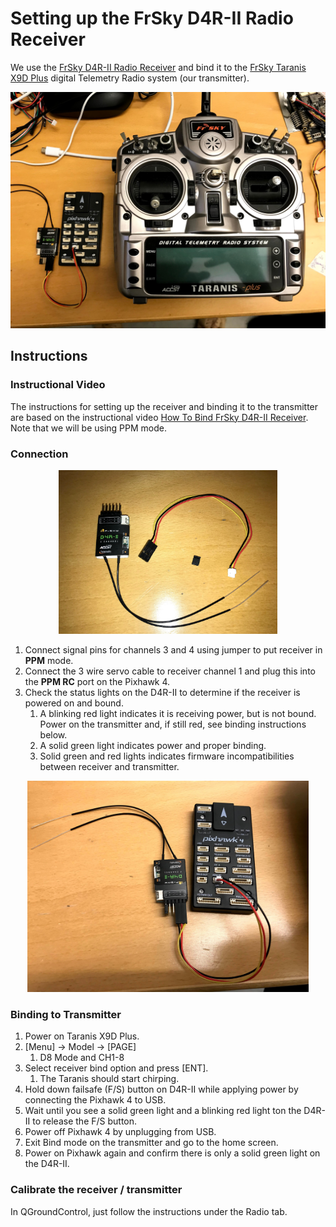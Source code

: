 # Setting up the FrSky D4R-II Radio Receiver

We use the [FrSky D4R-II Radio Receiver](https://www.frsky-rc.com/product/d4r-ii/)
and bind it to the [FrSky Taranis X9D Plus](https://www.frsky-rc.com/product/taranis-x9d-plus-2/)
digital Telemetry Radio system (our transmitter).

<p align="center">
<kbd>
  <img src="../../img/setup/radio_all_components.jpg" width=600>
</kbd>
</p>

## Instructions

### Instructional Video

The instructions for setting up the receiver and binding it to the transmitter
are based on the instructional video [How To Bind FrSky D4R-II Receiver](https://www.youtube.com/watch?v=ngzWn0WlxLE).
Note that we will be using PPM mode.


### Connection

<p align="center">
<kbd>
  <img src="../../img/setup/radio_d4R-II_components.jpg" width=350>
</kbd>
</p>

 1. Connect signal pins for channels 3 and 4 using jumper to put receiver in **PPM** mode.
 2. Connect the 3 wire servo cable to receiver channel 1 and plug this into the **PPM RC** port on the Pixhawk 4.
 3. Check the status lights on the D4R-II to determine if the receiver is powered on and bound.
    1. A blinking red light indicates it is receiving power, but is not bound. Power on the transmitter and, if still red, see binding instructions below.
    2. A solid green light indicates power and proper binding.
    3. Solid green and red lights indicates firmware incompatibilities between receiver and transmitter.

<p align="center">
<kbd>
  <img src="../../img/setup/radio_d4R-II_connected.jpg" width=450>
</kbd>
</p>

### Binding to Transmitter

 1. Power on Taranis X9D Plus.
 2. [Menu] -> Model -> [PAGE]
    1. D8 Mode and CH1-8
 3. Select receiver bind option and press [ENT].
    1. The Taranis should start chirping.
 4. Hold down failsafe (F/S) button on D4R-II while applying power by connecting the Pixhawk 4 to USB.
 5. Wait until you see a solid green light and a blinking red light ton the D4R-II to release the F/S button.
 6. Power off Pixhawk 4 by unplugging from USB.
 7. Exit Bind mode on the transmitter and go to the home screen.
 8. Power on Pixhawk again and confirm there is only a solid green light on the D4R-II.

### Calibrate the receiver / transmitter

In QGroundControl, just follow the instructions under the Radio tab.